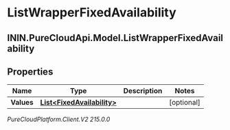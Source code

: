 # ListWrapperFixedAvailability

## ININ.PureCloudApi.Model.ListWrapperFixedAvailability

## Properties

|Name | Type | Description | Notes|
|------------ | ------------- | ------------- | -------------|
| **Values** | [**List&lt;FixedAvailability&gt;**](FixedAvailability) |  | [optional] |



_PureCloudPlatform.Client.V2 215.0.0_
